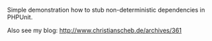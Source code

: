 Simple demonstration how to stub non-deterministic dependencies in PHPUnit.

Also see my blog: http://www.christianscheb.de/archives/361
